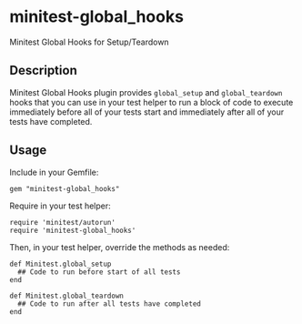 minitest-global_hooks
=====================

Minitest Global Hooks for Setup/Teardown

## Description

Minitest Global Hooks plugin provides `global_setup` and `global_teardown`
hooks that you can use in your test helper to run a block of code to execute
immediately before all of your tests start and immediately after all of your 
tests have completed.

## Usage

Include in your Gemfile:

````
gem "minitest-global_hooks"
````

Require in your test helper:

````
require 'minitest/autorun'
require 'minitest-global_hooks'
````

Then, in your test helper, override the methods as needed:

````
def Minitest.global_setup
  ## Code to run before start of all tests
end

def Minitest.global_teardown
  ## Code to run after all tests have completed
end
````


